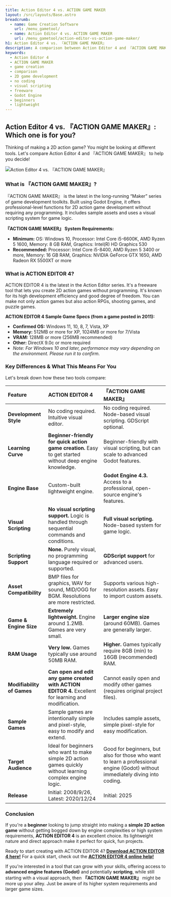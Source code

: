 ```yaml
---
title: Action Editor 4 vs. ACTION GAME MAKER
layout: /src/layouts/Base.astro
breadcrumb:
  - name: Game Creation Software
    url: /menu_gametool/
  - name: Action Editor 4 vs. ACTION GAME MAKER
    url: /menu_gametool/action-editor-vs-action-game-maker/
h1: Action Editor 4 vs. 『ACTION GAME MAKER』
description: A comparison between Action Editor 4 and 『ACTION GAME MAKER』, two tools for 2D action game creation.
keywords:
  - Action Editor 4
  - ACTION GAME MAKER
  - game creation
  - comparison
  - 2D game development
  - no coding
  - visual scripting
  - freeware
  - Godot Engine
  - beginners
  - lightweight
---
```


## Action Editor 4 vs. 『ACTION GAME MAKER』: Which one is for you?

Thinking of making a 2D action game? You might be looking at different tools. Let's compare Action Editor 4 and 『ACTION GAME MAKER』 to help you decide!


![Action Editor 4 vs. 『ACTION GAME MAKER』](/menu_support/actioneditor4_help/menu/Main.jpg)  

### What is 『ACTION GAME MAKER』?

『ACTION GAME MAKER』 is the latest in the long-running “Maker” series of game development toolkits. Built using Godot Engine, it offers professional-level functions for 2D action game development without requiring any programming. It includes sample assets and uses a visual scripting system for game logic.

**『ACTION GAME MAKER』 System Requirements:**
*   **Minimum:** OS: Windows 10, Processor: Intel Core i5-6600K, AMD Ryzen 5 1600, Memory: 8 GB RAM, Graphics: Intel(R) HD Graphics 530
*   **Recommended:** Processor: Intel Core i5-8400, AMD Ryzen 5 3400 or more, Memory: 16 GB RAM, Graphics: NVIDIA GeForce GTX 1650, AMD Radeon RX 5500XT or more

### What is ACTION EDITOR 4?

ACTION EDITOR 4 is the latest in the Action Editor series. It's a freeware tool that lets you create 2D action games without programming. It's known for its high development efficiency and good degree of freedom. You can make not only action games but also action RPGs, shooting games, and puzzle games.

**ACTION EDITOR 4 Sample Game Specs (from a game posted in 2011):**
*   **Confirmed OS:** Windows 11, 10, 8, 7, Vista, XP
*   **Memory:** 512MB or more for XP, 1024MB or more for 7/Vista
*   **VRAM:** 128MB or more (256MB recommended)
*   **Other:** DirectX 9.0c or more required
*   *Note: For Windows 10 and later, performance may vary depending on the environment. Please run it to confirm.*

### Key Differences & What This Means For You

Let's break down how these two tools compare:

| Feature                   | ACTION EDITOR 4                                                                           | 『ACTION GAME MAKER』                                                     |
| :------------------------ | :-------------------------------------------------------------------------------------- | :------------------------------------------------------------------------ |
| **Development Style**     | No coding required. Intuitive visual editor.                                              | No coding required. Node-based visual scripting. GDScript optional.       |
| **Learning Curve**        | **Beginner-friendly for quick action game creation.** Easy to get started without deep engine knowledge. | Beginner-friendly with visual scripting, but can scale to advanced Godot features. |
| **Engine Base**           | Custom-built lightweight engine.                                                          | **Godot Engine 4.3.** Access to a professional, open-source engine's features. |
| **Visual Scripting**      | **No visual scripting support.** Logic is handled through sequential commands and conditions. | **Full visual scripting.** Node-based system for game logic.              |
| **Scripting Support**     | **None.** Purely visual, no programming language required or supported.                   | **GDScript support** for advanced users.                                  |
| **Asset Compatibility**   | BMP files for graphics, WAV for sound, MID/OGG for BGM. Resolutions are more restricted. | Supports various high-resolution assets. Easy to import custom assets.    |
| **Game & Engine Size**    | **Extremely lightweight.** Engine around 1.2MB. Games are very small.                     | **Larger engine size** (around 60MB). Games are generally larger.         |
| **RAM Usage**             | **Very low.** Games typically use around 50MB RAM.                                        | **Higher.** Games typically require 8GB (min) to 16GB (recommended) RAM. |
| **Modifiability of Games**| **Can open and edit any game created with ACTION EDITOR 4.** Excellent for learning and modification. | Cannot easily open and modify other games (requires original project files). |
| **Sample Games**          | Sample games are intentionally simple and pixel-style, easy to modify and extend. | Includes sample assets, simple pixel-style for easy modification.         |
| **Target Audience**       | Ideal for beginners who want to make simple 2D action games quickly without learning complex engine logic. | Good for beginners, but also for those who want to learn a professional engine (Godot) without immediately diving into coding. |
| **Release**               | Initial: 2008/9/26, Latest: 2020/12/24                                                    | Initial: 2025                                                             |

### Conclusion

If you're a **beginner** looking to jump straight into making a **simple 2D action game** without getting bogged down by engine complexities or high system requirements, **ACTION EDITOR 4** is an excellent choice. Its lightweight nature and direct approach make it perfect for quick, fun projects.

Ready to start creating with ACTION EDITOR 4?
[**Download ACTION EDITOR 4 here!**](/en/menu_game/ActionEditor4/)
For a quick start, check out the [**ACTION EDITOR 4 online help!**](/en/menu_support/actioneditor4_help/)

If you're interested in a tool that can grow with your skills, offering access to **advanced engine features (Godot)** and potentially **scripting**, while still starting with a visual approach, then **『ACTION GAME MAKER』** might be more up your alley. Just be aware of its higher system requirements and larger game sizes.